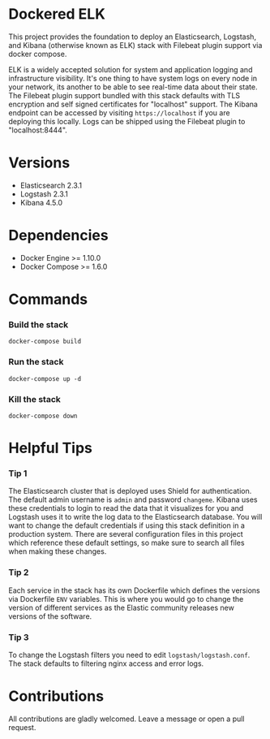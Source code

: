 # Dockered ELK

This project provides the foundation to deploy an Elasticsearch, Logstash, and Kibana (otherwise known as ELK) stack
with Filebeat plugin support via docker compose. 

ELK is a widely accepted solution for system and application logging and infrastructure visibility. It's one thing to
have system logs on every node in your network, its another to be able to see real-time data about their state. The Filebeat plugin support 
bundled with this stack defaults with TLS encryption and self signed certificates for "localhost"
support. The Kibana endpoint can be accessed by visiting `https://localhost` if you are deploying this locally. Logs can
be shipped using the Filebeat plugin to "localhost:8444".

# Versions

- Elasticsearch 2.3.1
- Logstash 2.3.1
- Kibana 4.5.0

# Dependencies

- Docker Engine >= 1.10.0
- Docker Compose >= 1.6.0


# Commands

### Build the stack
`docker-compose build`

### Run the stack
`docker-compose up -d`

### Kill the stack
`docker-compose down`

# Helpful Tips

### Tip 1
The Elasticsearch cluster that is deployed uses Shield for authentication. The default admin username is `admin` and
password `changeme`. Kibana uses these credentials to login to read the data that it visualizes for you and Logstash
uses it to write the log data to the Elasticsearch database. You will want to change the default credentials if using this stack definition in a production system. 
There are several configuration files in this project which reference these default settings, so make sure to search all files when making these changes.



### Tip 2
Each service in the stack has its own Dockerfile which defines the versions via Dockerfile `ENV` variables. This is
where you would go to change the version of different services as the Elastic community releases new versions of the software.

### Tip 3
To change the Logstash filters you need to edit `logstash/logstash.conf`. The stack defaults to filtering nginx access
and error logs.

# Contributions

All contributions are gladly welcomed. Leave a message or open a pull request.
